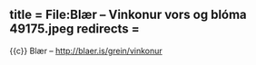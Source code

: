 title = File:Blær – Vinkonur vors og blóma 49175.jpeg
redirects =
---

{{c}} Blær – http://blaer.is/grein/vinkonur